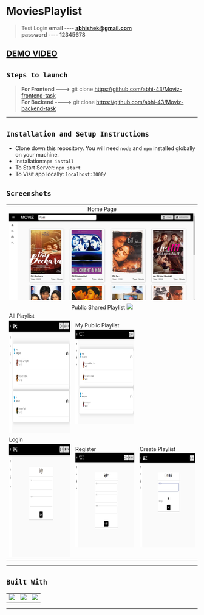 # MoviesPlaylist

>Test Login 
    <b>email ---- abhishek@gmail.com</b> <br />
    <b>password ---- 12345678</b> <br />

<h2 style="text-align:center, display:flex, justify-content:center, margin:auto"><a href="https://drive.google.com/file/d/1Ov1m7F5eElURUpdcnAZdATG1FA7EJFO2/view?usp=sharing">DEMO VIDEO</a></h2>

## `Steps to launch`
>  <b>For Frontend ---></b> git clone https://github.com/abhi-43/Moviz-frontend-task <br/>
<b>For Backend ----></b> git clone https://github.com/abhi-43/Moviz-backend-task

---

## `Installation and Setup Instructions`

- Clone down this repository. You will need `node` and `npm` installed globally on your machine.
- Installation:`npm install`
- To Start Server: `npm start`
- To Visit app locally: `localhost:3000/`



## `Screenshots`

<table>
   <tr align=center>
     <td  colspan=3>Home Page <img src="./pics/Home.jpeg" width=800 ></td>
  </tr>
   <tr align=center>
     <td  colspan=3> Public Shared Playlist <img src="./pics/SharedPlaylist.jpeg" width=800 ></td>
  </tr>
  <tr>
    <td>All Playlist <img src="./pics/AllPlaylist.jpeg" height=300 ></td>
    <td>My Public Playlist<img src="./pics/MyPublicPlaylist.jpeg" height=250 ></td>
  <tr>
   <td>Login<img src="./pics/Login.jpeg" height=300></td>
     <td>Register<img src="./pics/Register.jpeg" height=250></td>
     <td>Create Playlist<img src="./pics/CreatePlaylist.jpeg" height=250></td>
  </tr>
</table>

<hr/>

##  `Built With`

<table  align=center>
  <tr>
   <td align=center> <img src="https://upload.wikimedia.org/wikipedia/commons/thumb/a/a7/React-icon.svg/1280px-React-icon.svg.png" height=100   ></td>
    <td align=center> <img src="https://upload.wikimedia.org/wikipedia/commons/thumb/b/b2/Bootstrap_logo.svg/768px-Bootstrap_logo.svg.png"  height=100    ></td>
     <td align=center> <img src="https://res.cloudinary.com/practicaldev/image/fetch/s--7f5GjxUW--/c_limit%2Cf_auto%2Cfl_progressive%2Cq_auto%2Cw_880/https://thepracticaldev.s3.amazonaws.com/i/c29t9uc8roz8g9rddbqs.png"  height=100  ></td>
     
  </tr>

</table>

<hr/>